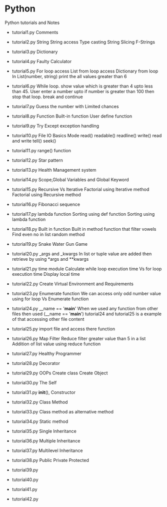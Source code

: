 # Python
Python tutorials and Notes

- tutorial1.py
    Comments
- tutorial2.py
    String
    String access
    Type casting
    String Slicing
    F-Strings
- tutorial3.py
    Dictionary
- tutorial4.py
    Faulty Calculator
- tutorial5.py
    For loop
    access List from loop
    access Dictionary from loop
    In List(number, string) print the all values greater than 6
- tutorial6.py
    While loop.
    show value which is greater than 4 upto less than 45.
    User enter a number upto if number is greater than 100 then stop that loop.
    break and continue
- tutorial7.py
    Guess the number with Limited chances
- tutorial8.py
    Function
    Built-in function
    User define function
- tutorial9.py
    Try Except exception handling
- tutorial10.py
    File IO Basics
    Mode
    read()
    readable()
    readline()
    write()
    read and write
    tell()
    seek()
- tutorial11.py
    range() function
- tutorial12.py
    Star pattern
- tutorial13.py
    Health Management system
- tutorial14.py
    Scope,Global Variables and Global Keyword
- tutorial15.py
    Recursive Vs Iterative
    Factorial using Iterative method
    Factorial using Recursive method
- tutorial16.py
    Fibonacci sequence
- tutorial17.py
    lambda function
    Sorting using def function
    Sorting using lambda function
- tutorial18.py
    Built in function
    Built in method
    function that filter vowels
    Find even no in list
    random method
- tutorial19.py
    Snake Water Gun Game
- tutorial20.py
    _args and _kwargs
    In list or tuple value are added then retrieve by using *args and **kwargs
- tutorial21.py
    time module
    Calculate while loop execution time Vs for loop execution time
    Display local time
- tutorial22.py
    Create Virtual Environment and Requirements
- tutorial23.py
    Enumerate function
    We can access only odd number value using for loop Vs Enumerate function
- tutorial24.py
    __name == '__main__'
    When we used any function from other files then used (__name == '__main__')
    tutorial24 and tutorial25 is a example of that accessing other file content
- tutorial25.py
    import file and access there function
- tutorial26.py
    Map
    Filter
    Reduce
    filter greater value than 5 in a list
    Addition of list value using reduce function
- tutorial27.py
    Healthy Programmer
- tutorial28.py
    Decorator
- tutorial29.py
    OOPs
    Create class
    Create Object
- tutorial30.py
    The Self
- tutorial31.py
    __init__(), Constructor
- tutorial32.py
    Class Method
- tutorial33.py
    Class method as alternative method
- tutorial34.py
    Static method
- tutorial35.py
    Single Inheritance
- tutorial36.py
    Multiple Inheritance
- tutorial37.py
    Multilevel Inheritance
- tutorial38.py
    Public
    Private
    Protected
- tutorial39.py

- tutorial40.py

- tutorial41.py

- tutorial42.py

